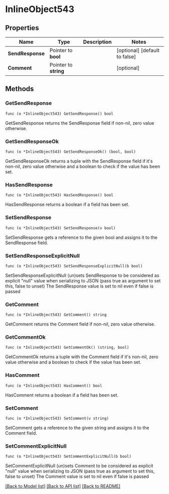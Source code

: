 # InlineObject543

## Properties

Name | Type | Description | Notes
------------ | ------------- | ------------- | -------------
**SendResponse** | Pointer to **bool** |  | [optional] [default to false]
**Comment** | Pointer to **string** |  | [optional] 

## Methods

### GetSendResponse

`func (o *InlineObject543) GetSendResponse() bool`

GetSendResponse returns the SendResponse field if non-nil, zero value otherwise.

### GetSendResponseOk

`func (o *InlineObject543) GetSendResponseOk() (bool, bool)`

GetSendResponseOk returns a tuple with the SendResponse field if it's non-nil, zero value otherwise
and a boolean to check if the value has been set.

### HasSendResponse

`func (o *InlineObject543) HasSendResponse() bool`

HasSendResponse returns a boolean if a field has been set.

### SetSendResponse

`func (o *InlineObject543) SetSendResponse(v bool)`

SetSendResponse gets a reference to the given bool and assigns it to the SendResponse field.

### SetSendResponseExplicitNull

`func (o *InlineObject543) SetSendResponseExplicitNull(b bool)`

SetSendResponseExplicitNull (un)sets SendResponse to be considered as explicit "null" value
when serializing to JSON (pass true as argument to set this, false to unset)
The SendResponse value is set to nil even if false is passed
### GetComment

`func (o *InlineObject543) GetComment() string`

GetComment returns the Comment field if non-nil, zero value otherwise.

### GetCommentOk

`func (o *InlineObject543) GetCommentOk() (string, bool)`

GetCommentOk returns a tuple with the Comment field if it's non-nil, zero value otherwise
and a boolean to check if the value has been set.

### HasComment

`func (o *InlineObject543) HasComment() bool`

HasComment returns a boolean if a field has been set.

### SetComment

`func (o *InlineObject543) SetComment(v string)`

SetComment gets a reference to the given string and assigns it to the Comment field.

### SetCommentExplicitNull

`func (o *InlineObject543) SetCommentExplicitNull(b bool)`

SetCommentExplicitNull (un)sets Comment to be considered as explicit "null" value
when serializing to JSON (pass true as argument to set this, false to unset)
The Comment value is set to nil even if false is passed

[[Back to Model list]](../README.md#documentation-for-models) [[Back to API list]](../README.md#documentation-for-api-endpoints) [[Back to README]](../README.md)


